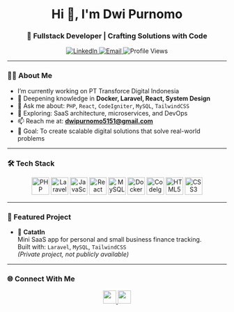 <h1 align="center">Hi 👋, I'm Dwi Purnomo</h1>
<h3 align="center">🚀 Fullstack Developer | Crafting Solutions with Code</h3>

<p align="center">
  <a href="https://linkedin.com/in/dwi~purnomo" target="_blank">
    <img alt="LinkedIn" src="https://img.shields.io/badge/LinkedIn-blue?style=flat-square&logo=linkedin" />
  </a>
  <a href="mailto:dwipurnomo5151@gmail.com" target="_blank">
    <img alt="Email" src="https://img.shields.io/badge/Email-dwipurnomo5151@gmail.com-red?style=flat-square&logo=gmail" />
  </a>
  <img alt="Profile Views" src="https://komarev.com/ghpvc/?username=dwipurnomo&label=Profile%20views&color=0e75b6&style=flat-square" />
</p>

---

### 🧑‍💻 About Me

- I’m currently working on PT Transforce Digital Indonesia  
- 🌱 Deepening knowledge in **Docker, Laravel, React, System Design**  
- 💬 Ask me about: `PHP`, `React`, `CodeIgniter`, `MySQL`, `TailwindCSS`  
- 🧠 Exploring: SaaS architecture, microservices, and DevOps  
- 📫 Reach me at: **dwipurnomo5151@gmail.com**  
- 🎯 Goal: To create scalable digital solutions that solve real-world problems  

---

### 🛠️ Tech Stack

<p align="center">
  <img src="https://cdn.jsdelivr.net/gh/devicons/devicon/icons/php/php-original.svg" width="40" alt="PHP"/>
  <img src="https://github.com/devicons/devicon/tree/v2.17.0/icons/laravel/laravel-plain.svg" width="40" alt="Laravel"/>
  <img src="https://cdn.jsdelivr.net/gh/devicons/devicon/icons/javascript/javascript-original.svg" width="40" alt="JavaScript"/>
  <img src="https://cdn.jsdelivr.net/gh/devicons/devicon/icons/react/react-original.svg" width="40" alt="React"/>
  <img src="https://cdn.jsdelivr.net/gh/devicons/devicon/icons/mysql/mysql-original.svg" width="40" alt="MySQL"/>
  <img src="https://cdn.jsdelivr.net/gh/devicons/devicon/icons/docker/docker-original.svg" width="40" alt="Docker"/>
  <img src="https://cdn.jsdelivr.net/gh/devicons/devicon/icons/codeigniter/codeigniter-plain.svg" width="40" alt="CodeIgniter"/>
  <img src="https://cdn.jsdelivr.net/gh/devicons/devicon/icons/html5/html5-original.svg" width="40" alt="HTML5"/>
  <img src="https://cdn.jsdelivr.net/gh/devicons/devicon/icons/css3/css3-original.svg" width="40" alt="CSS3"/>
</p>

---


### 🚀 Featured Project

- 🧾 **CatatIn**  
  Mini SaaS app for personal and small business finance tracking.  
  Built with: `Laravel`, `MySQL`, `TailwindCSS`  
  *(Private project, not publicly available)*

---



### 🌐 Connect With Me

<p align="center">
  <a href="https://linkedin.com/in/dwipurnomo" target="_blank">
    <img src="https://cdn-icons-png.flaticon.com/512/174/174857.png" width="30" />
  </a>
  <a href="mailto:dwipurnomo.dev@gmail.com" target="_blank">
    <img src="https://cdn-icons-png.flaticon.com/512/732/732200.png" width="30" />
  </a>
</p>

